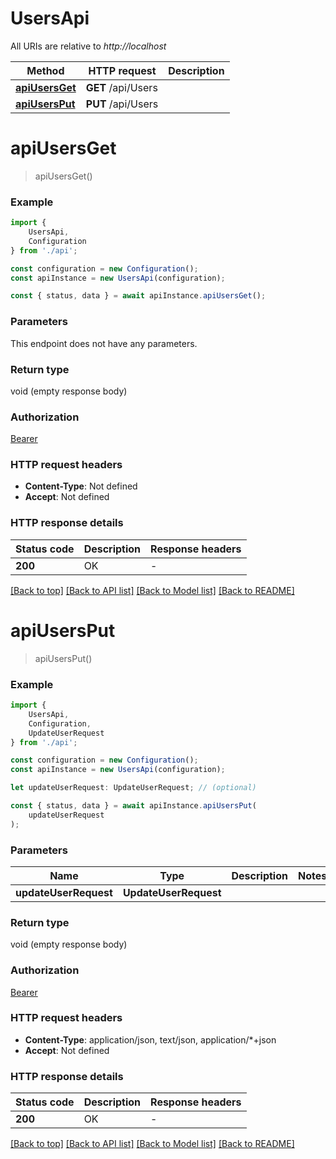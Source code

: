 # UsersApi

All URIs are relative to *http://localhost*

|Method | HTTP request | Description|
|------------- | ------------- | -------------|
|[**apiUsersGet**](#apiusersget) | **GET** /api/Users | |
|[**apiUsersPut**](#apiusersput) | **PUT** /api/Users | |

# **apiUsersGet**
> apiUsersGet()


### Example

```typescript
import {
    UsersApi,
    Configuration
} from './api';

const configuration = new Configuration();
const apiInstance = new UsersApi(configuration);

const { status, data } = await apiInstance.apiUsersGet();
```

### Parameters
This endpoint does not have any parameters.


### Return type

void (empty response body)

### Authorization

[Bearer](../README.md#Bearer)

### HTTP request headers

 - **Content-Type**: Not defined
 - **Accept**: Not defined


### HTTP response details
| Status code | Description | Response headers |
|-------------|-------------|------------------|
|**200** | OK |  -  |

[[Back to top]](#) [[Back to API list]](../README.md#documentation-for-api-endpoints) [[Back to Model list]](../README.md#documentation-for-models) [[Back to README]](../README.md)

# **apiUsersPut**
> apiUsersPut()


### Example

```typescript
import {
    UsersApi,
    Configuration,
    UpdateUserRequest
} from './api';

const configuration = new Configuration();
const apiInstance = new UsersApi(configuration);

let updateUserRequest: UpdateUserRequest; // (optional)

const { status, data } = await apiInstance.apiUsersPut(
    updateUserRequest
);
```

### Parameters

|Name | Type | Description  | Notes|
|------------- | ------------- | ------------- | -------------|
| **updateUserRequest** | **UpdateUserRequest**|  | |


### Return type

void (empty response body)

### Authorization

[Bearer](../README.md#Bearer)

### HTTP request headers

 - **Content-Type**: application/json, text/json, application/*+json
 - **Accept**: Not defined


### HTTP response details
| Status code | Description | Response headers |
|-------------|-------------|------------------|
|**200** | OK |  -  |

[[Back to top]](#) [[Back to API list]](../README.md#documentation-for-api-endpoints) [[Back to Model list]](../README.md#documentation-for-models) [[Back to README]](../README.md)

